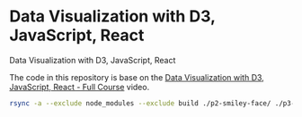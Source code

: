 # Data Visualization with D3, JavaScript, React

Data Visualization with D3, JavaScript, React

The code in this repository is base on the
[Data Visualization with D3, JavaScript, React - Full Course](https://youtu.be/2LhoCfjm8R4)
video.

```bash
rsync -a --exclude node_modules --exclude build ./p2-smiley-face/ ./p3-smiley-face/
```
